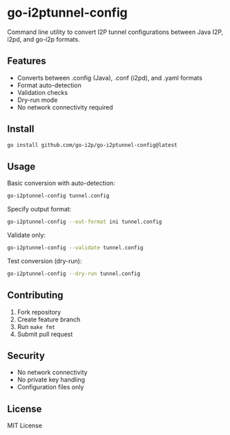 # go-i2ptunnel-config

Command line utility to convert I2P tunnel configurations between Java I2P, i2pd, and go-i2p formats.

## Features

- Converts between .config (Java), .conf (i2pd), and .yaml formats
- Format auto-detection
- Validation checks
- Dry-run mode
- No network connectivity required

## Install

```bash
go install github.com/go-i2p/go-i2ptunnel-config@latest
```

## Usage

Basic conversion with auto-detection:
```bash
go-i2ptunnel-config tunnel.config
```

Specify output format:
```bash
go-i2ptunnel-config --out-format ini tunnel.config
```

Validate only:
```bash
go-i2ptunnel-config --validate tunnel.config
```

Test conversion (dry-run):
```bash
go-i2ptunnel-config --dry-run tunnel.config
```

## Contributing

1. Fork repository
2. Create feature branch
3. Run `make fmt`
4. Submit pull request

## Security

- No network connectivity
- No private key handling
- Configuration files only

## License

MIT License